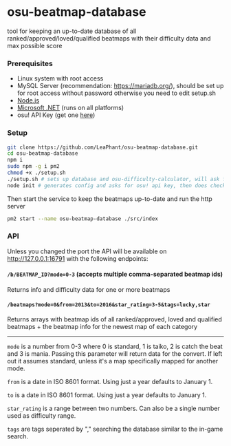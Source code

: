# osu-beatmap-database
tool for keeping an up-to-date database of all ranked/approved/loved/qualified beatmaps with their difficulty data and max possible score

### Prerequisites
- Linux system with root access
- MySQL Server (recommendation: https://mariadb.org/), should be set up for root access without password otherwise you need to edit setup.sh
- [Node.js](https://nodejs.org/)
- [Microsoft .NET](https://dotnet.microsoft.com/download) (runs on all platforms)
- osu! API Key (get one [here](https://osu.ppy.sh/p/api))

### Setup

```Bash
git clone https://github.com/LeaPhant/osu-beatmap-database.git
cd osu-beatmap-database
npm i
sudo npm -g i pm2
chmod +x ./setup.sh
./setup.sh # sets up database and osu-difficulty-calculator, will ask for root password
node init # generates config and asks for osu! api key, then does checks
```

Then start the service to keep the beatmaps up-to-date and run the http server

```Bash
pm2 start --name osu-beatmap-database ./src/index
```

### API

Unless you changed the port the API will be available on http://127.0.0.1:16791 with the following endpoints:

#### `/b/BEATMAP_ID?mode=0-3` (accepts multiple comma-separated beatmap ids)

Returns info and difficulty data for one or more beatmaps

#### `/beatmaps?mode=0&from=2013&to=2016&star_rating=3-5&tags=lucky,star`

Returns arrays with beatmap ids of all ranked/approved, loved and qualified beatmaps + the beatmap info for the newest map of each category

--- 

`mode` is a number from 0-3 where 0 is standard, 1 is taiko, 2 is catch the beat and 3 is mania. Passing this parameter will return data for the convert. If left out it assumes standard, unless it's a map specifically mapped for another mode.

`from` is a date in ISO 8601 format. Using just a year defaults to January 1.

`to` is a date in ISO 8601 format. Using just a year defaults to January 1.

`star_rating` is a range between two numbers. Can also be a single number used as difficulty range.

`tags` are tags seperated by "," searching the database similar to the in-game search.
